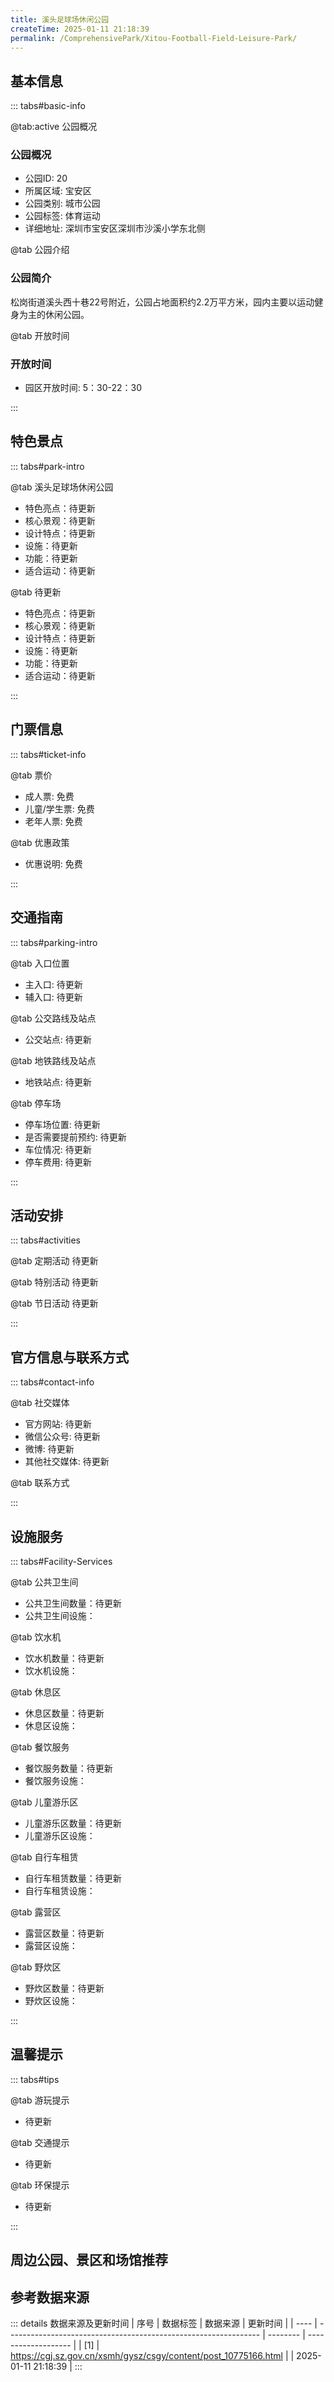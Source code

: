 ```yaml
---
title: 溪头足球场休闲公园
createTime: 2025-01-11 21:18:39
permalink: /ComprehensivePark/Xitou-Football-Field-Leisure-Park/
---
```


<script setup>
import ImageSwiper from '/.vuepress/theme/components/ImageSwiper.vue'
// 轮播图数据
const swiperItems = [
    {
      link: 'https://cgj.sz.gov.cn/img/4/4005/4005935/10775166.png',
      title: '溪头足球场休闲公园',
      description: '松岗街道溪头西十巷22号附近，公园占地面积约2.2万平方米，园内主要以运动健身为主的休闲公园。...',
      author: '深圳政府在线',
      date: '2025/01/11'
      },
  {
      link: 'https://cgj.sz.gov.cn/img/4/4005/4005935/10775166.png',
      title: '溪头足球场休闲公园',
      description: '松岗街道溪头西十巷22号附近，公园占地面积约2.2万平方米，园内主要以运动健身为主的休闲公园。...',
      author: '深圳政府在线',
      date: '2025/01/11'
      }
]
// 配置项
const swiperConfig = {
  height: 500,
  showInfo: true
}
</script>
<!-- 轮播图组件 -->
<ImageSwiper :items="swiperItems" :config="swiperConfig" />

## 基本信息
::: tabs#basic-info

@tab:active 公园概况
### 公园概况
- 公园ID: 20
- 所属区域: 宝安区
- 公园类别: 城市公园
- 公园标签: 体育运动
- 详细地址: 深圳市宝安区深圳市沙溪小学东北侧

@tab 公园介绍
### 公园简介
松岗街道溪头西十巷22号附近，公园占地面积约2.2万平方米，园内主要以运动健身为主的休闲公园。

@tab 开放时间
### 开放时间
- 园区开放时间: 5：30-22：30

:::

## 特色景点

::: tabs#park-intro

@tab 溪头足球场休闲公园
<ImageCard
image="https://cgj.sz.gov.cn/images/index20230710_1.png"
    title="溪头足球场休闲公园"
    description="溪头足球场休闲公园总面积为22100平方米，公园内设游乐设施、健身器材、休闲、跑道、球场为主的公园。"
    date=""
    author="深圳政府在线"
/>


- 特色亮点：待更新
- 核心景观：待更新
- 设计特点：待更新
- 设施：待更新
- 功能：待更新
- 适合运动：待更新

@tab 待更新
<ImageCard
image="https://cgj.sz.gov.cn/images/index20230710_1.png"
    title="溪头足球场休闲公园"
    description="溪头足球场休闲公园总面积为22100平方米，公园内设游乐设施、健身器材、休闲、跑道、球场为主的公园。"
    date=""
    author="深圳政府在线"
/>


- 特色亮点：待更新
- 核心景观：待更新
- 设计特点：待更新
- 设施：待更新
- 功能：待更新
- 适合运动：待更新

:::

## 门票信息

::: tabs#ticket-info

@tab 票价
- 成人票: 免费
- 儿童/学生票: 免费
- 老年人票: 免费

@tab 优惠政策
- 优惠说明: 免费

:::

## 交通指南

::: tabs#parking-intro

@tab 入口位置
- 主入口: 待更新
- 辅入口: 待更新

@tab 公交路线及站点
- 公交站点: 待更新

@tab 地铁路线及站点
- 地铁站点: 待更新

@tab 停车场
- 停车场位置: 待更新
- 是否需要提前预约: 待更新
- 车位情况: 待更新
- 停车费用: 待更新

:::

## 活动安排

::: tabs#activities

@tab 定期活动
待更新

@tab 特别活动
待更新

@tab 节日活动
待更新

:::

## 官方信息与联系方式

::: tabs#contact-info

@tab 社交媒体
- 官方网站: 待更新
- 微信公众号: 待更新
- 微博: 待更新
- 其他社交媒体: 待更新

@tab 联系方式

:::

## 设施服务

::: tabs#Facility-Services

@tab 公共卫生间
- 公共卫生间数量：待更新
- 公共卫生间设施：

@tab 饮水机
- 饮水机数量：待更新
- 饮水机设施：

@tab 休息区
- 休息区数量：待更新
- 休息区设施：

@tab 餐饮服务
- 餐饮服务数量：待更新
- 餐饮服务设施：

@tab 儿童游乐区
- 儿童游乐区数量：待更新
- 儿童游乐区设施：

@tab 自行车租赁
- 自行车租赁数量：待更新
- 自行车租赁设施：

@tab 露营区
- 露营区数量：待更新
- 露营区设施：

@tab 野炊区
- 野炊区数量：待更新
- 野炊区设施：

:::

## 温馨提示

::: tabs#tips

@tab 游玩提示
- 待更新

@tab 交通提示
- 待更新

@tab 环保提示
- 待更新

:::

## 周边公园、景区和场馆推荐

<CardGrid>
  <ImageCard
        image="https://cgj.sz.gov.cn/img/4/4005/4005938/10775198.jpg"
        title="汤坑水公园"
        description="汤坑水公园位于坪山区碧岭街道沙湖社区同裕路与黄竹坑路东南侧，面积约5.1万平方米，南侧紧靠坪山高中园、西北侧毗邻坪山儿童公园，在保留原始河岸线与原生态森林资源的基础上，用碧道串联起沿线景观与周边城市慢行系统，把1200米长的河道两岸改造成活力滨水景观带，打造成一个集生活休闲、赏景休憩和科普教育为一体的城市滨水空间。"
        href="/ComprehensivePark/Tangkeng-Water-Park/"
        author="待更新"
        date="2025/01/02"
      />
      <ImageCard
        image="https://cgj.sz.gov.cn/img/4/4005/4005938/10775198.jpg"
        title="汤坑水公园"
        description="汤坑水公园位于坪山区碧岭街道沙湖社区同裕路与黄竹坑路东南侧，面积约5.1万平方米，南侧紧靠坪山高中园、西北侧毗邻坪山儿童公园，在保留原始河岸线与原生态森林资源的基础上，用碧道串联起沿线景观与周边城市慢行系统，把1200米长的河道两岸改造成活力滨水景观带，打造成一个集生活休闲、赏景休憩和科普教育为一体的城市滨水空间。"
        href="/ComprehensivePark/Tangkeng-Water-Park/"
        author="待更新"
        date="2025/01/02"
      />
    </CardGrid>


## 参考数据来源

::: details 数据来源及更新时间
| 序号 | 数据标签                                                        | 数据来源 | 更新时间            |
| ---- | --------------------------------------------------------------- | -------- | ------------------- |
| [1]  | https://cgj.sz.gov.cn/xsmh/gysz/csgy/content/post_10775166.html |          | 2025-01-11 21:18:39 |
:::

